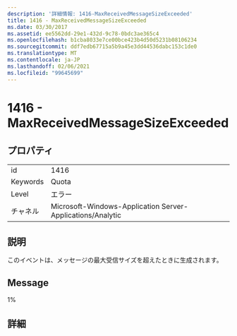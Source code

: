 ```yaml
---
description: '詳細情報: 1416-MaxReceivedMessageSizeExceeded'
title: 1416 - MaxReceivedMessageSizeExceeded
ms.date: 03/30/2017
ms.assetid: ee5562dd-29e1-432d-9c78-0bdc3ae365c4
ms.openlocfilehash: b1cba8033e7ce00bce423b4d50d5231b08106234
ms.sourcegitcommit: ddf7edb67715a5b9a45e3dd44536dabc153c1de0
ms.translationtype: MT
ms.contentlocale: ja-JP
ms.lasthandoff: 02/06/2021
ms.locfileid: "99645699"
---
```

# <a name="1416---maxreceivedmessagesizeexceeded"></a>1416 - MaxReceivedMessageSizeExceeded

## <a name="properties"></a>プロパティ  
  
|||  
|-|-|  
|id|1416|  
|Keywords|Quota|  
|Level|エラー|  
|チャネル|Microsoft-Windows-Application Server-Applications/Analytic|  
  
## <a name="description"></a>説明  

 このイベントは、メッセージの最大受信サイズを超えたときに生成されます。  
  
## <a name="message"></a>Message  

 1%  
  
## <a name="details"></a>詳細
